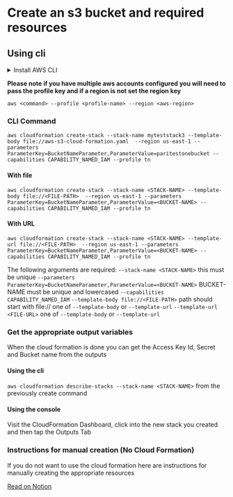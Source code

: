 # Create an s3 bucket and required resources 

## Using cli 

<details>
<summary>
Install AWS CLI
</summary>
[Follow These instructions](https://docs.aws.amazon.com/cli/latest/userguide/getting-started-install.html)
</details>

**Please note if you have multiple aws accounts configured you will need to pass the profile key and if a region is not set the region key**

`aws <command> --profile <profile-name> --region <aws-region>`

### CLI Command

`aws cloudformation create-stack --stack-name myteststack3 --template-body file://aws-s3-cloud-formation.yaml  --region us-east-1 --parameters ParameterKey=BucketNameParameter,ParameterValue=paritestonebucket --capabilities CAPABILITY_NAMED_IAM --profile tn`

#### With file 

`aws cloudformation create-stack --stack-name <STACK-NAME> --template-body file://<FILE-PATH>  --region us-east-1 --parameters ParameterKey=BucketNameParameter,ParameterValue=<BUCKET-NAME> --capabilities CAPABILITY_NAMED_IAM --profile tn`

#### With URL

`aws cloudformation create-stack --stack-name <STACK-NAME> --template-url file://<FILE-PATH>  --region us-east-1 --parameters ParameterKey=BucketNameParameter,ParameterValue=<BUCKET-NAME> --capabilities CAPABILITY_NAMED_IAM --profile tn`

The following arguments are required: 
`--stack-name <STACK-NAME>` this must be unique 
`--parameters ParameterKey=BucketNameParameter,ParameterValue=<BUCKET-NAME>` BUCKET-NAME must be unique and lowercased
`--capabilities CAPABILITY_NAMED_IAM`
`--template-body file://<FILE-PATH>`  path should start with file:// one of `--template-body` or `--template-url`
`--template-url <FILE-URL>` one of `--template-body` or `--template-url`



### Get the appropriate output variables 

When the cloud formation is done you can get the Access Key Id, Secret and Bucket name from the outputs 

#### Using the cli 
`aws cloudformation describe-stacks --stack-name <STACK-NAME>` from the previously create command

#### Using the console 

Visit the CloudFormation Dashboard, click into the new stack you created and then tap the Outputs Tab

### Instructions for manual creation (No Cloud Formation)

If you do not want to use the cloud formation here are instructions for manually creating the appropriate resources

[Read on Notion](https://www.notion.so/thinknimble/AWS-b5e1ffd8f06d459788515843fea41418#c723773015fd436c9ba801ba663dda13)